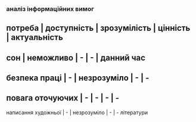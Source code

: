### аналіз інформаційних вимог

  потреба           | доступність | зрозумілість | цінність | актуальність
--------------------------------------------------------------------------
сон                 |  неможливо  |       -      |    -     |  данний час
--------------------------------------------------------------------------
безпека праці       |    -        |  незрозуміло |    -     |     -
--------------------------------------------------------------------------
повага оточуючих    |    -        |      -       |    -     |     -
--------------------------------------------------------------------------
написання художньої |    -        | незрозуміло  |    -     |     -
літератури
